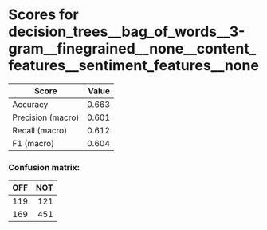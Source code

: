 # Scores for decision_trees__bag_of_words__3-gram__finegrained__none__content_features__sentiment_features__none
|      Score      |Value|
|-----------------|----:|
|Accuracy         |0.663|
|Precision (macro)|0.601|
|Recall (macro)   |0.612|
|F1 (macro)       |0.604|

### Confusion matrix:
|OFF|NOT|
|--:|--:|
|119|121|
|169|451|
